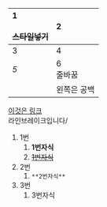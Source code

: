 |1<br><br>~~스타일넣기~~<br>|2<br>|  
|:---|:---|
|3<br>|4<br>|  
|_5_<br>|6<br>줄바꿈<br>|  
||왼쪽은 공백<br>|  
  
[이것은 링크](https://nogi.co.kr/)  
라인브레이크입니다/  
  
  
1. 1번  
   1. **1번자식**  
   1. <ins>~~1번자식~~</ins>  
1. 2번  
   1. `**2번자식**`  
1. 3번  
   1. 3번자식  

